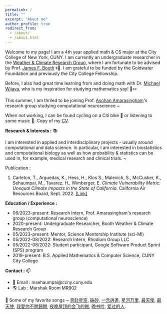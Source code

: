 ```yaml
---
permalink: /
title: ""
excerpt: "About me"
author_profile: true
redirect_from: 
  - /about/
  - /about.html
---
```


Welcome to my page! I am a 4th year applied math & CS major at the City College of New York, CUNY. I am currently an undergraduate researcher in the [Weather & Climate Research Group](https://jfbooth.ccny.cuny.edu/), where I am fortunate to be advised by Prof. [James F. Booth](https://www.ccny.cuny.edu/profiles/james-booth) 🌀🌊. I am grateful to be funded by the Goldwater Foundation and previously the City College Fellowship.

Before, I also had great time learning from and doing math with Dr. [Michael Wijaya](https://holdfirst.wordpress.com/), who is my inspiration for studying mathematics yay! 📔✏️

This summer, I am thriled to be joining Prof. [Asohan Amarasingham](https://math.sci.ccny.cuny.edu/person/asohan-amarasingham/)'s research group studying computational neuroscience ~ 

When not working, I can be found cycling on a Citi bike 🚴 or listening to some music 🎵. Copy of my [CV](https://www.dropbox.com/s/z6xv2q52l2wpw98/MS_CV_P_05_27_2023.pdf?dl=0). 

<b>Research & Interests :</b> 📚

I am interested in applied and interdisciplinary projects - usually around computational and data science. In particular, I am interested in biostatistics and computational biology as well as how probability & statistics can be used in, for example, medical research and clinical trials. ~

Publication : 

1. Carleton, T., Arguedas, K., Hess, H., Klos S., Malevich, S., McCusker, K., Sehaumpai, M., Tavarez, H., Wimberger, E. *Climate Vulnerability Metric: Unequal Climate Impacts in the State of California*. California Air Resources Board, Sept. 2022. [[Link]](https://ww2.arb.ca.gov/sites/default/files/2022-11/2022-sp-appendix-k-climate-vulnerability-metric_0.pdf)

<b>Education / Experience :</b> 

- 06/2023-present: Research Intern, Prof. Amarasingham's research group (computational neuroscience)
- 2020-present: Undergraduate Researcher, Booth Weather & Climate Research Group
- 05/2023-present: Mentor, Science Mentorship Institute (sci-MI)
- 05/2022-08/2022: Research Intern, Rhodium Group LLC
- 05/2022-08/2022: Student participant, Google Software Product Sprint (SPS) program
- 2019-present: B.S. Applied Mathematics & Computer Science, CUNY City College

<b>Contact :</b> 📫
- 📧 Email : msehaumpai<span>@<span>ccny.cuny.edu 
- 🌎 Lab : Marshak Room MR902

🎵 Some of my favorite songs ~  [奔赴星空](https://www.youtube.com/watch?v=V-8YuvTLMl8), [硃砂](https://www.youtube.com/watch?v=rrEs9SzTxPo), [一念逍遙](https://www.youtube.com/watch?v=RT8P742zPB4), [星河万里](https://www.youtube.com/watch?v=K7_b9LAjf7k), [最天使](https://www.youtube.com/watch?v=azynen7n8cw), [最天使](https://www.youtube.com/watch?v=9l5hu_YBJSU), [我愛你不問歸期](https://www.youtube.com/watch?v=zaCsjAV-xC4), [夜晚屋顶的会飞的贼](https://www.youtube.com/watch?v=kmB8vrKFPUI), [晚书吟](https://www.youtube.com/watch?v=xknDTQ4q7DM), [爱过的人](https://www.youtube.com/watch?v=EYrv5mEZ2K4).
